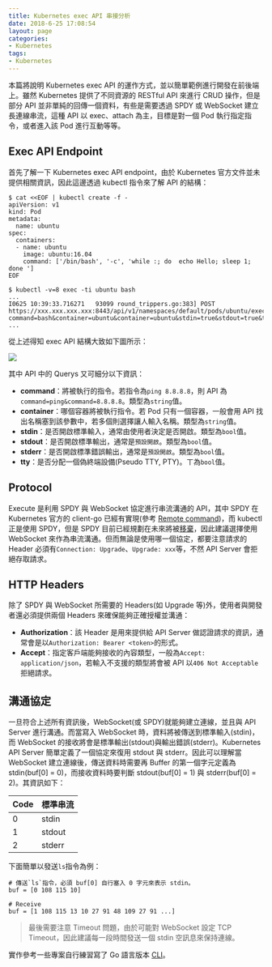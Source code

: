 ```yaml
---
title: Kubernetes exec API 串接分析
date: 2018-6-25 17:08:54
layout: page
categories:
- Kubernetes
tags:
- Kubernetes
---
```

本篇將說明 Kubernetes exec API 的運作方式，並以簡單範例進行開發在前後端上。雖然 Kubernetes 提供了不同資源的 RESTful API 來進行 CRUD 操作，但是部分 API 並非單純的回傳一個資料，有些是需要透過 SPDY 或 WebSocket 建立長連線串流，這種 API 以 exec、attach 為主，目標是對一個 Pod 執行指定指令，或者進入該 Pod 進行互動等等。

<!---more-->

## Exec API Endpoint
首先了解一下 Kubernetes exec API endpoint，由於 Kubernetes 官方文件並未提供相關資訊，因此這邊透過 kubectl 指令來了解 API 的結構：
```shell=
$ cat <<EOF | kubectl create -f -
apiVersion: v1
kind: Pod
metadata:
  name: ubuntu
spec:
  containers:
  - name: ubuntu
    image: ubuntu:16.04
    command: ['/bin/bash', '-c', 'while :; do  echo Hello; sleep 1; done ']
EOF

$ kubectl -v=8 exec -ti ubuntu bash
...
I0625 10:39:33.716271   93099 round_trippers.go:383] POST https://xxx.xxx.xxx.xxx:8443/api/v1/namespaces/default/pods/ubuntu/exec?command=bash&container=ubuntu&container=ubuntu&stdin=true&stdout=true&tty=true
...
```

從上述得知 exec API 結構大致如下圖所示：

![](https://i.imgur.com/wMcqqMe.png)

其中 API 中的 Querys 又可細分以下資訊：
* **command**：將被執行的指令。若指令為`ping 8.8.8.8`，則 API 為`command=ping&command=8.8.8.8`。類型為`string`值。
* **container**：哪個容器將被執行指令。若 Pod 只有一個容器，一般會用 API 找出名稱塞到該參數中，若多個則選擇讓人輸入名稱。類型為`string`值。
* **stdin**：是否開啟標準輸入，通常由使用者決定是否開啟。類型為`bool`值。
* **stdout**：是否開啟標準輸出，通常是`預設開啟`。類型為`bool`值。
* **stderr**：是否開啟標準錯誤輸出，通常是`預設開啟`。類型為`bool`值。
* **tty**：是否分配一個偽終端設備(Pseudo TTY, PTY)。ㄒ為`bool`值。

## Protocol
Execute 是利用 SPDY 與 WebSocket 協定進行串流溝通的 API，其中 SPDY 在 Kubernetes 官方的 client-go 已經有實現(參考 [Remote command](https://github.com/kubernetes/client-go/blob/master/tools/remotecommand/remotecommand.go))，而 kubectl 正是使用 SPDY，但是 SPDY 目前已經規劃在未來將被[移棄](https://github.com/kubernetes/features/issues/384)，因此建議選擇使用 WebSocket 來作為串流溝通。但而無論是使用哪一個協定，都要注意請求的 Header 必須有`Connection: Upgrade`、`Upgrade: xxx`等，不然 API Server 會拒絕存取請求。

## HTTP Headers
除了 SPDY 與 WebSocket 所需要的 Headers(如 Upgrade 等)外，使用者與開發者還必須提供兩個 Headers 來確保能夠正確授權並溝通：

* **Authorization**：該 Header 是用來提供給 API Server 做認證請求的資訊，通常會是以`Authorization: Bearer <token>`的形式。
* **Accept**：指定客戶端能夠接收的內容類型，一般為`Accept: application/json`，若輸入不支援的類型將會被 API 以`406 Not Acceptable` 拒絕請求。

## 溝通協定
一旦符合上述所有資訊後，WebSocket(或 SPDY)就能夠建立連線，並且與 API Server 進行溝通。而當寫入 WebSocket 時，資料將被傳送到標準輸入(stdin)，而 WebSocket 的接收將會是標準輸出(stdout)與輸出錯誤(stderr)。Kubernetes API Server 簡單定義了一個協定來復用 stdout 與 stderr。因此可以理解當 WebSocket 建立連線後，傳送資料時需要再 Buffer 的第一個字元定義為 stdin(buf[0] = 0)，而接收資料時要判斷 stdout(buf[0] = 1) 與 stderr(buf[0] = 2)。其資訊如下：

| Code | 標準串流 |
|------|---------|
| 0    | stdin   |
| 1    | stdout  |
| 2    | stderr  |

下面簡單以發送`ls`指令為例：

```shell=
# 傳送`ls`指令，必須 buf[0] 自行塞入 0 字元來表示 stdin。
buf = [0 108 115 10]

# Receive
buf = [1 108 115 13 10 27 91 48 109 27 91 ...]
```
> 最後需要注意 Timeout 問題，由於可能對 WebSocket 設定 TCP Timeout，因此建議每一段時間發送一個 stdin 空訊息來保持連線。

實作參考一些專案自行練習寫了 Go 語言版本 [CLI](https://github.com/kairen/k8s-ws-exec)。
